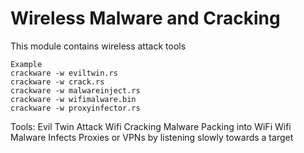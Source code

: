 # Wireless Malware and Cracking
This module contains wireless attack tools
```
Example
crackware -w eviltwin.rs
crackware -w crack.rs
crackware -w malwareinject.rs
crackware -w wifimalware.bin
crackware -w proxyinfector.rs
```
Tools:
Evil Twin Attack
Wifi Cracking
Malware Packing into WiFi
Wifi Malware
Infects Proxies or VPNs by listening slowly towards a target
